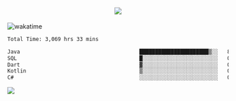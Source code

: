 <h1 align="center">
  <img src="https://readme-typing-svg.herokuapp.com/?font=Righteous&size=35&center=true&vCenter=true&width=500&height=70&duration=4000&lines=Hi!+%F0%9F%91%8B+I%27m+Ali%20Osman!;" />
</h1>


![wakatime](https://wakatime.com/share/@aliosmanoktar/3a8ffe71-6da4-4964-913b-2f09afbe53bf.svg?cache=none)
<!--START_SECTION:waka-->

```txt
Total Time: 3,069 hrs 33 mins

Java                                      ██████████████████████▒░░   89.24 %
SQL                                       █░░░░░░░░░░░░░░░░░░░░░░░░   04.32 %
Dart                                      ▓░░░░░░░░░░░░░░░░░░░░░░░░   02.26 %
Kotlin                                    ▒░░░░░░░░░░░░░░░░░░░░░░░░   00.72 %
C#                                        ░░░░░░░░░░░░░░░░░░░░░░░░░   00.66 %
```

<!--END_SECTION:waka-->

<img src="https://profile-counter.glitch.me/aliosmanoktar/count.svg" />

